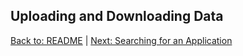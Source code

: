 ## Uploading and Downloading Data




[Back to: README](../README.md) | [Next: Searching for an Application](searching_apps.md)
